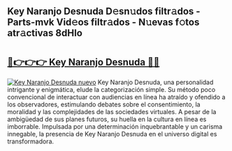 ## Key Naranjo Desnuda D𝚎sn𝚞dos filtr𝚊dos - Parts-mvk Vid𝚎os filtr𝚊dos - N𝚞evas f𝚘tos atr𝚊ctivas 8dHIo

# <h2><a href="http://mb0xpn5.tromn.icu/?c=Key+Naranjo+Desnuda">🔗👉👉👉 Key Naranjo Desnuda 🔗🔗</a></h2>

[![Key Naranjo Desnuda nuevo](https://i.imgur.com/pEAQMta.gif)](http://mb0xpn5.tromn.icu/?c=Key+Naranjo+Desnuda)
Key Naranjo Desnuda, una personalidad intrigante y enigmática, elude la categorización simple. Su método poco convencional de interactuar con audiencias en línea ha atraído y ofendido a los observadores, estimulando debates sobre el consentimiento, la moralidad y las complejidades de las sociedades virtuales. A pesar de la ambigüedad de sus planes futuros, su huella en la cultura en línea es imborrable. Impulsada por una determinación inquebrantable y un carisma innegable, la presencia de Key Naranjo Desnuda en el universo digital es transformadora.
